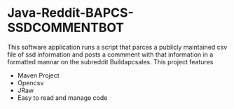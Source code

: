 # Java-Reddit-BAPCS-SSDCOMMENTBOT
This software application runs a script that parces a publicly maintained csv file of ssd information and posts a commment with that information in a formatted mannar on the subreddit Buildapcsales. This project features

- Maven Project
- Opencsv
- JRaw
- Easy to read and manage code
